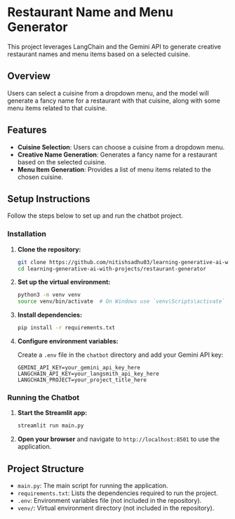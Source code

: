 # Restaurant Name and Menu Generator

This project leverages LangChain and the Gemini API to generate creative restaurant names and menu items based on a selected cuisine.

## Overview

Users can select a cuisine from a dropdown menu, and the model will generate a fancy name for a restaurant with that cuisine, along with some menu items related to that cuisine.

## Features

- **Cuisine Selection**: Users can choose a cuisine from a dropdown menu.
- **Creative Name Generation**: Generates a fancy name for a restaurant based on the selected cuisine.
- **Menu Item Generation**: Provides a list of menu items related to the chosen cuisine.

## Setup Instructions

Follow the steps below to set up and run the chatbot project.

### Installation

1. **Clone the repository:**

    ```bash
    git clone https://github.com/nitishsadhu03/learning-generative-ai-with-projects.git
    cd learning-generative-ai-with-projects/restaurant-generator
    ```

2. **Set up the virtual environment:**

    ```bash
    python3 -m venv venv
    source venv/bin/activate  # On Windows use `venv\Scripts\activate`
    ```

3. **Install dependencies:**

    ```bash
    pip install -r requirements.txt
    ```

4. **Configure environment variables:**

    Create a `.env` file in the `chatbot` directory and add your Gemini API key:

    ```env
    GEMINI_API_KEY=your_gemini_api_key_here
    LANGCHAIN_API_KEY=your_langsmith_api_key_here
    LANGCHAIN_PROJECT=your_project_title_here
    ```

### Running the Chatbot

1. **Start the Streamlit app:**

    ```bash
    streamlit run main.py
    ```

2. **Open your browser** and navigate to `http://localhost:8501` to use the application.

## Project Structure

- `main.py`: The main script for running the application.
- `requirements.txt`: Lists the dependencies required to run the project.
- `.env`: Environment variables file (not included in the repository).
- `venv/`: Virtual environment directory (not included in the repository).
